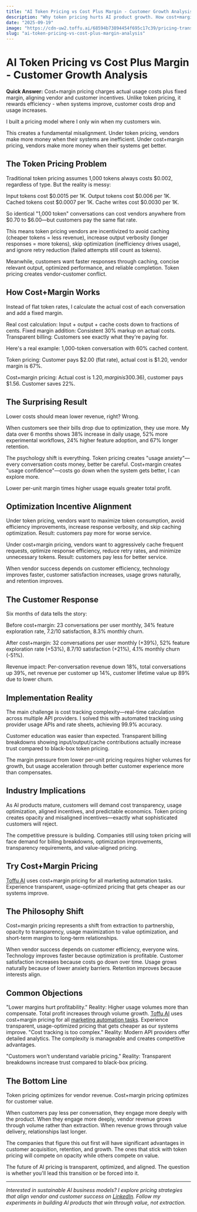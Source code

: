 ```yaml
---
title: "AI Token Pricing vs Cost Plus Margin - Customer Growth Analysis"
description: "Why token pricing hurts AI product growth. How cost+margin pricing aligns incentives, reduces customer anxiety, and drives 39% higher usage."
date: "2025-09-19"
image: "https://cdn-uw2.toffu.ai/68594b73894454f695c17c39/pricing-transparency-toffu.jpg"
slug: "ai-token-pricing-vs-cost-plus-margin-analysis"
---
```


# AI Token Pricing vs Cost Plus Margin - Customer Growth Analysis

**Quick Answer:** Cost+margin pricing charges actual usage costs plus fixed margin, aligning vendor and customer incentives. Unlike token pricing, it rewards efficiency - when systems improve, customer costs drop and usage increases.

I built a pricing model where I only win when my customers win.

This creates a fundamental misalignment. Under token pricing, vendors make more money when their systems are inefficient. Under cost+margin pricing, vendors make more money when their systems get better.

## The Token Pricing Problem

Traditional token pricing assumes 1,000 tokens always costs $0.002, regardless of type. But the reality is messy:

Input tokens cost $0.0015 per 1K. Output tokens cost $0.006 per 1K. Cached tokens cost $0.0007 per 1K. Cache writes cost $0.0030 per 1K.

So identical "1,000 token" conversations can cost vendors anywhere from $0.70 to $6.00—but customers pay the same flat rate.

This means token pricing vendors are incentivized to avoid caching (cheaper tokens = less revenue), increase output verbosity (longer responses = more tokens), skip optimization (inefficiency drives usage), and ignore retry reduction (failed attempts still count as tokens).

Meanwhile, customers want faster responses through caching, concise relevant output, optimized performance, and reliable completion. Token pricing creates vendor-customer conflict.

## How Cost+Margin Works

Instead of flat token rates, I calculate the actual cost of each conversation and add a fixed margin.

Real cost calculation: Input + output + cache costs down to fractions of cents. Fixed margin addition: Consistent 30% markup on actual costs. Transparent billing: Customers see exactly what they're paying for.

Here's a real example: 1,000-token conversation with 60% cached content.

Token pricing: Customer pays $2.00 (flat rate), actual cost is $1.20, vendor margin is 67%.

Cost+margin pricing: Actual cost is $1.20, margin is 30% ($0.36), customer pays $1.56. Customer saves 22%.

## The Surprising Result

Lower costs should mean lower revenue, right? Wrong.

When customers see their bills drop due to optimization, they use more. My data over 6 months shows 38% increase in daily usage, 52% more experimental workflows, 24% higher feature adoption, and 67% longer retention.

The psychology shift is everything. Token pricing creates "usage anxiety"—every conversation costs money, better be careful. Cost+margin creates "usage confidence"—costs go down when the system gets better, I can explore more.

Lower per-unit margin times higher usage equals greater total profit.

## Optimization Incentive Alignment

Under token pricing, vendors want to maximize token consumption, avoid efficiency improvements, increase response verbosity, and skip caching optimization. Result: customers pay more for worse service.

Under cost+margin pricing, vendors want to aggressively cache frequent requests, optimize response efficiency, reduce retry rates, and minimize unnecessary tokens. Result: customers pay less for better service.

When vendor success depends on customer efficiency, technology improves faster, customer satisfaction increases, usage grows naturally, and retention improves.

## The Customer Response

Six months of data tells the story:

Before cost+margin: 23 conversations per user monthly, 34% feature exploration rate, 7.2/10 satisfaction, 8.3% monthly churn.

After cost+margin: 32 conversations per user monthly (+39%), 52% feature exploration rate (+53%), 8.7/10 satisfaction (+21%), 4.1% monthly churn (-51%).

Revenue impact: Per-conversation revenue down 18%, total conversations up 39%, net revenue per customer up 14%, customer lifetime value up 89% due to lower churn.

## Implementation Reality

The main challenge is cost tracking complexity—real-time calculation across multiple API providers. I solved this with automated tracking using provider usage APIs and rate sheets, achieving 99.9% accuracy.

Customer education was easier than expected. Transparent billing breakdowns showing input/output/cache contributions actually increase trust compared to black-box token pricing.

The margin pressure from lower per-unit pricing requires higher volumes for growth, but usage acceleration through better customer experience more than compensates.

## Industry Implications

As AI products mature, customers will demand cost transparency, usage optimization, aligned incentives, and predictable economics. Token pricing creates opacity and misaligned incentives—exactly what sophisticated customers will reject.

The competitive pressure is building. Companies still using token pricing will face demand for billing breakdowns, optimization improvements, transparency requirements, and value-aligned pricing.

## Try Cost+Margin Pricing

[Toffu AI](https://toffu.ai) uses cost+margin pricing for all marketing automation tasks. Experience transparent, usage-optimized pricing that gets cheaper as our systems improve.

## The Philosophy Shift

Cost+margin pricing represents a shift from extraction to partnership, opacity to transparency, usage maximization to value optimization, and short-term margins to long-term relationships.

When vendor success depends on customer efficiency, everyone wins. Technology improves faster because optimization is profitable. Customer satisfaction increases because costs go down over time. Usage grows naturally because of lower anxiety barriers. Retention improves because interests align.

## Common Objections

"Lower margins hurt profitability." Reality: Higher usage volumes more than compensate. Total profit increases through volume growth.
[Toffu AI](https://toffu.ai) uses cost+margin pricing for all [marketing automation tasks](https://toffu.ai/tools). Experience transparent, usage-optimized pricing that gets cheaper as our systems improve.
"Cost tracking is too complex." Reality: Modern API providers offer detailed analytics. The complexity is manageable and creates competitive advantages.

"Customers won't understand variable pricing." Reality: Transparent breakdowns increase trust compared to black-box pricing.

## The Bottom Line

Token pricing optimizes for vendor revenue. Cost+margin pricing optimizes for customer value.

When customers pay less per conversation, they engage more deeply with the product. When they engage more deeply, vendor revenue grows through volume rather than extraction. When revenue grows through value delivery, relationships last longer.

The companies that figure this out first will have significant advantages in customer acquisition, retention, and growth. The ones that stick with token pricing will compete on opacity while others compete on value.

The future of AI pricing is transparent, optimized, and aligned. The question is whether you'll lead this transition or be forced into it.

---

*Interested in sustainable AI business models? I explore pricing strategies that align vendor and customer success on [LinkedIn](https://linkedin.com/in/orarbel). Follow my experiments in building AI products that win through value, not extraction.*